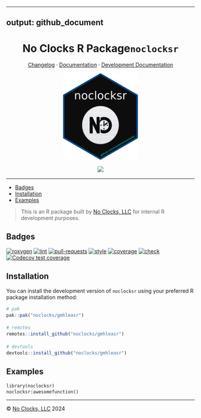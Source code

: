 
---
output: github_document
---

<h1 align="center">No Clocks R Package<code>noclocksr</code></h1>

<p align="center">
  <a href="CHANGELOG.md">Changelog</a>
    &middot;  
  <a href="https://docs.noclocks.dev/noclocksr/">Documentation</a>
    &middot;  
  <a href="https://docs.noclocks.dev/noclocksr/develop/">Development Documentation</a>
</p>

<p align="center">
  <img src="man/figures/hex.png" width="200px" height="auto" alt="hexlogo"/>
</p>

<p align="center">
  <img src="https://readme-typing-svg.demolab.com?font=Fira+Code&pause=1000&center=true&vCenter=true&multiline=true&width=450&height=80&lines=No+Clocks+R;Built+by+No+Clocks%2C+LLC"/>
</p>

***

- [Badges](#badges)
- [Installation](#installation)
- [Examples](#examples)

> This is an R package built by [No Clocks, LLC](https://noclocks.dev)
> for internal R development purposes.

## Badges

<!-- badges: start -->

[![roxygen](https://github.com/jimbrig/noclocksr/actions/workflows/roxygen.yml/badge.svg)](https://github.com/jimbrig/noclocksr/actions/workflows/roxygen.yml)
[![lint](https://github.com/jimbrig/noclocksr/actions/workflows/lint.yml/badge.svg)](https://github.com/jimbrig/noclocksr/actions/workflows/lint.yml)
[![pull-requests](https://github.com/jimbrig/noclocksr/actions/workflows/pull-requests.yml/badge.svg)](https://github.com/jimbrig/noclocksr/actions/workflows/pull-requests.yml)
[![style](https://github.com/jimbrig/noclocksr/actions/workflows/style.yml/badge.svg)](https://github.com/jimbrig/noclocksr/actions/workflows/style.yml)
[![coverage](https://github.com/jimbrig/noclocksr/actions/workflows/coverage.yml/badge.svg)](https://github.com/jimbrig/noclocksr/actions/workflows/coverage.yml)
[![check](https://github.com/jimbrig/noclocksr/actions/workflows/check.yml/badge.svg)](https://github.com/jimbrig/noclocksr/actions/workflows/check.yml)
[![Codecov test
coverage](https://codecov.io/gh/jimbrig/noclocksr/graph/badge.svg)](https://codecov.io/gh/jimbrig/noclocksr)
<!-- badges: end -->

## Installation

You can install the development version of `noclocksr` using your
preferred R package installation method:

``` r
# pak
pak::pak("noclocks/gmhleasr")

# remotes
remotes::install_github("noclocks/gmhleasr")

# devtools
devtools::install_github("noclocks/gmhleasr")
```

## Examples

``` examples
library(noclocksr)
noclocksr:awesomefunction()
```

------------------------------------------------------------------------

© [No Clocks, LLC](https://noclocks.dev) 2024
